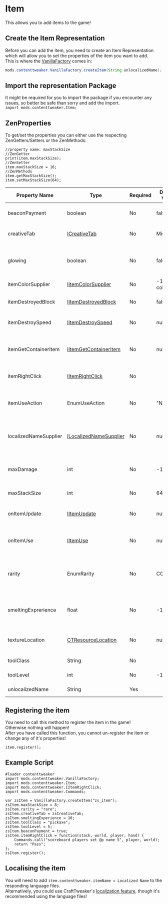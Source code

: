# Item

This allows you to add items to the game!

## Create the Item Representation

Before you can add the item, you need to create an Item Representation which will allow you to set the properties of the item you want to add.  
This is where the [VanillaFactory](/Mods/ContentTweaker/Vanilla/Creatable_Content/VanillaFactory/) comes in:

```JAVA
mods.contenttweaker.VanillaFactory.createItem(String unlocalizedName);
```

## Import the representation Package

It might be required for you to import the package if you encounter any issues, so better be safe than sorry and add the import.  
`import mods.contenttweaker.Item;`

## ZenProperties

To get/set the properties you can either use the respecting ZenGetters/Setters or the ZenMethods:

    //property name: maxStackSize
    //ZenGetter
    print(item.maxStackSize);
    //ZenSetter
    item.maxStackSize = 16;
    //ZenMethods
    item.getMaxStackSize();
    item.setMaxStackSize(64);
    

| Property Name         | Type                                                                                                            | Required | Default Value | Description/Notes                                                                    |
| --------------------- | --------------------------------------------------------------------------------------------------------------- | -------- | ------------- | ------------------------------------------------------------------------------------ |
| beaconPayment         | boolean                                                                                                         | No       | false         | Can be given to a beacon to enable bonuses                                           |
| creativeTab           | [ICreativeTab](/Mods/ContentTweaker/Vanilla/Creatable_Content/Creative_Tab/)                                    | No       | Misc          | The Creative tab the item will be put in                                             |
| glowing               | boolean                                                                                                         | No       | false         | Can be used to give your item the glowing effect (as if it were enchanted).          |
| itemColorSupplier     | [IItemColorSupplier](/Mods/ContentTweaker/Vanilla/Advanced_Functionality/Functions/IItemColorSupplier/)         | No       | -1 as color   | The item's color                                                                     |
| itemDestroyedBlock    | [IItemDestroyedBlock](/Mods/ContentTweaker/Vanilla/Advanced_Functionality/Functions/IItemDestroyedBlock/)       | No       | false         | What happens when the item just destroyed a block?                                   |
| itemDestroySpeed      | [IItemDestroySpeed](/Mods/ContentTweaker/Vanilla/Advanced_Functionality/Functions/IItemDestroySpeed/)           | No       | null          | Determines the Item's block breaking speed.                                          |
| itemGetContainerItem  | [IItemGetContainerItem](/Mods/ContentTweaker/Vanilla/Advanced_Functionality/Functions/IItemGetContainerItem/)   | No       | null          | What will remain in the crafting grid when this item was used in a recipe?           |
| itemRightClick        | [IItemRightClick](/Mods/ContentTweaker/Vanilla/Advanced_Functionality/Functions/IItemRightClick/)               | No       |               | Called when the player right clicks with the item                                    |
| itemUseAction         | EnumUseAction                                                                                                   | No       | "NONE"        | What animation the item use will have ("NONE", "EAT", "DRINK", "BLOCK", "BOW")       |
| localizedNameSupplier | [ILocalizedNameSupplier](/Mods/ContentTweaker/Vanilla/Advanced_Functionality/Functions/ILocalizedNameSupplier/) | No       | null          | Can be used to programmatically determine your item's display name                   |
| maxDamage             | int                                                                                                             | No       | -1            | How many items can fit in one Stack? Less than 0 means standart stack size (64)      |
| maxStackSize          | int                                                                                                             | No       | 64            | Maximum items allowed in a Stack                                                     |
| onItemUpdate          | [IItemUpdate](/Mods/ContentTweaker/Vanilla/Advanced_Functionality/Functions/IItemUpdate/)                       | No       | null          | Called when the player right click on a block with the item                          |
| onItemUse             | [IItemUse](/Mods/ContentTweaker/Vanilla/Advanced_Functionality/Functions/IItemUse/)                             | No       | null          | Called when the player right click on a block with the item                          |
| rarity                | EnumRarity                                                                                                      | No       | COMMON        | How rare an item is, determines ToolTip color ("COMMON", "UNCOMMON", "RARE", "EPIC") |
| smeltingExprerience   | float                                                                                                           | No       | -1            | How much experienve the player earns for smelting that item in a furnace?            |
| textureLocation       | [CTResourceLocation](/Mods/ContentTweaker/Vanilla/Types/Resources/CTResourceLocation/)                          | No       | null          | The item's resource location, used for textures etc.                                 |
| toolClass             | String                                                                                                          | No       |               | What block types the tool can break                                                  |
| toolLevel             | int                                                                                                             | No       | -1            | The level of blocks can be broken                                                    |
| unlocalizedName       | String                                                                                                          | Yes      |               | Name, should be all lowercase                                                        |

## Registering the item

You need to call this method to register the item in the game!  
Otherwise nothing will happen!  
After you have called this function, you cannot un-register the item or change any of it's properties!

    item.register();
    

## Example Script

    #loader contenttweaker
    import mods.contenttweaker.VanillaFactory;
    import mods.contenttweaker.Item;
    import mods.contenttweaker.IItemRightClick;
    import mods.contenttweaker.Commands;
    
    var zsItem = VanillaFactory.createItem("zs_item");
    zsItem.maxStackSize = 8;
    zsItem.rarity = "rare";
    zsItem.creativeTab = zsCreativeTab;
    zsItem.smeltingExperience = 10;
    zsItem.toolClass = "pickaxe";
    zsItem.toolLevel = 5;
    zsItem.beaconPayment = true;
    zsItem.itemRightClick = function(stack, world, player, hand) {
        Commands.call("scoreboard players set @p name 5", player, world);
        return "Pass";
    };
    zsItem.register();
    

## Localising the item

You will need to add `item.contenttweaker.itemName = Localized Name` to the responding language files.  
Alternatively, you could use CraftTweaker's [localization feature](/Vanilla/Game/IGame/), though it's recommended using the language files!
